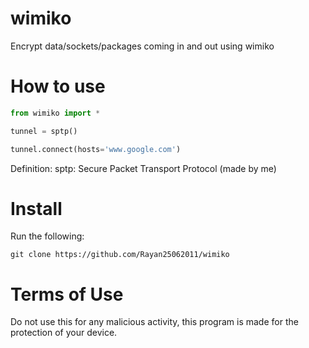 # wimiko
Encrypt data/sockets/packages coming in and out using wimiko

# How to use

```python
from wimiko import *

tunnel = sptp()

tunnel.connect(hosts='www.google.com')
```
Definition:
sptp: Secure Packet Transport Protocol (made by me)

# Install
Run the following:
```
git clone https://github.com/Rayan25062011/wimiko
```

# Terms of Use
Do not use this for any malicious activity, this program is made for the protection of your device.
